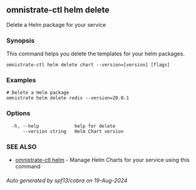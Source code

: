 ## omnistrate-ctl helm delete

Delete a Helm package for your service

### Synopsis

This command helps you delete the templates for your helm packages.

```
omnistrate-ctl helm delete chart --version=[version] [flags]
```

### Examples

```
# Delete a Helm package
omnistrate helm delete redis --version=20.0.1
```

### Options

```
  -h, --help             help for delete
      --version string   Helm Chart version
```

### SEE ALSO

* [omnistrate-ctl helm](omnistrate-ctl_helm.md)	 - Manage Helm Charts for your service using this command

###### Auto generated by spf13/cobra on 19-Aug-2024
